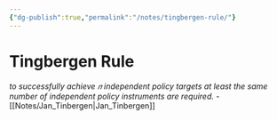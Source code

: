 ```yaml
---
{"dg-publish":true,"permalink":"/notes/tingbergen-rule/"}
---
```


# Tingbergen Rule

*to successfully achieve 𝑛 independent policy targets at least the same number of independent policy instruments are required.* - [[Notes/Jan_Tinbergen\|Jan_Tinbergen]]
